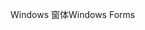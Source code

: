<span data-ttu-id="dadf1-101">Windows 窗体</span><span class="sxs-lookup"><span data-stu-id="dadf1-101">Windows Forms</span></span>